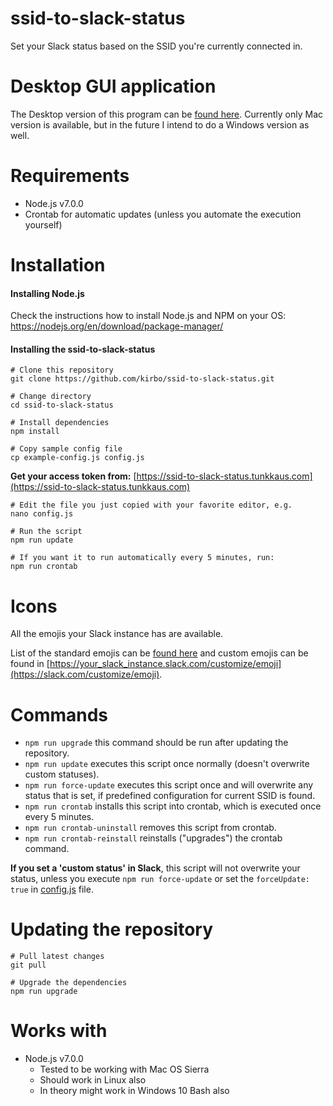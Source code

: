 # ssid-to-slack-status
Set your Slack status based on the SSID you're currently connected in.

# Desktop GUI application
The Desktop version of this program can be [found here](https://github.com/kirbo/ssid-to-slack-status/releases).
Currently only Mac version is available, but in the future I intend to do a Windows version as well.

# Requirements

* Node.js v7.0.0
* Crontab for automatic updates (unless you automate the execution yourself)

# Installation

#### Installing Node.js
Check the instructions how to install Node.js and NPM on your OS:
https://nodejs.org/en/download/package-manager/

#### Installing the ssid-to-slack-status

    # Clone this repository
    git clone https://github.com/kirbo/ssid-to-slack-status.git

    # Change directory
    cd ssid-to-slack-status

    # Install dependencies
    npm install

    # Copy sample config file
    cp example-config.js config.js

**Get your access token from:** [https://ssid-to-slack-status.tunkkaus.com](https://ssid-to-slack-status.tunkkaus.com)

    # Edit the file you just copied with your favorite editor, e.g.
    nano config.js

    # Run the script
    npm run update

    # If you want it to run automatically every 5 minutes, run:
    npm run crontab

# Icons

All the emojis your Slack instance has are available.

List of the standard emojis can be [found here](https://www.webpagefx.com/tools/emoji-cheat-sheet/) and custom emojis can be found in [https://your_slack_instance.slack.com/customize/emoji](https://slack.com/customize/emoji).

# Commands

* `npm run upgrade` this command should be run after updating the repository.
* `npm run update` executes this script once normally (doesn't overwrite custom statuses).
* `npm run force-update` executes this script once and will overwrite any status that is set, if predefined configuration for current SSID is found.
* `npm run crontab` installs this script into crontab, which is executed once every 5 minutes.
* `npm run crontab-uninstall` removes this script from crontab.
* `npm run crontab-reinstall` reinstalls ("upgrades") the crontab command.

**If you set a 'custom status' in Slack**, this script will not overwrite your status, unless you execute `npm run force-update` or set the `forceUpdate: true` in [config.js](https://github.com/kirbo/ssid-to-slack-status/blob/master/example-config.js#L3) file.

# Updating the repository

    # Pull latest changes
    git pull

    # Upgrade the dependencies
    npm run upgrade


# Works with

* Node.js v7.0.0
  * Tested to be working with Mac OS Sierra
  * Should work in Linux also
  * In theory might work in Windows 10 Bash also
